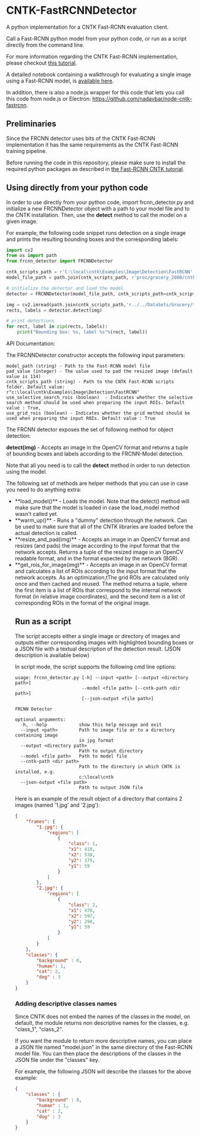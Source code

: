# CNTK-FastRCNNDetector
A python implementation for a CNTK Fast-RCNN evaluation client.

Call a Fast-RCNN python model from your python code, or run as a script directly from the command line.

For more information regarding the CNTK Fast-RCNN implementation, please checkout <a href="https://github.com/Microsoft/CNTK/wiki/Object-Detection-using-Fast-R-CNN">this tutorial</a>.

A detailed notebook containing a walkthrough for evaluating a single image using a Fast-RCNN model, is <a href="https://github.com/nadavbar/cntk-fastrcnn/blob/master/CNTK_FastRCNN_Eval.ipynb">available here</a>. 

In addition, there is also a node.js wrapper for this code that lets you call this code from node.js or Electron: https://github.com/nadavbar/node-cntk-fastrcnn.

## Preliminaries

Since the FRCNN detector uses bits of the CNTK Fast-RCNN implementation it has the same requirements as the CNTK
Fast-RCNN training pipeline. 

Before running the code in this repository, please make sure to install the required python packages as described
in <a href="https://github.com/Microsoft/CNTK/wiki/Object-Detection-using-Fast-R-CNN#setup">the Fast-RCNN CNTK tutorial</a>.  

## Using directly from your python code

In order to use directly from your python code, import frcnn_detector.py and initialize a new 
FRCNNDetector object with a path to your model file and to the CNTK installation.
Then, use the **detect** method to call the model on a given image.

For example, the following code snippet runs detection on a single image and prints the resulting bounding boxes
and the corresponding labels:
```python
import cv2
from os import path
from frcnn_detector import FRCNNDetector

cntk_scripts_path = r'C:\local\cntk\Examples\Image\Detection\FastRCNN'
model_file_path = path.join(cntk_scripts_path, r'proc/grocery_2000/cntkFiles/Output/Fast-RCNN.model')

# initialize the detector and load the model
detector = FRCNNDetector(model_file_path, cntk_scripts_path=cntk_scripts_path)

img = cv2.imread(path.join(cntk_scripts_path,'r../../DataSets/Grocery/testImages/WIN_20160803_11_28_42_Pro.jpg')
rects, labels = detector.detect(img)

# print detections
for rect, label in zip(rects, labels):
    print("Bounding box: %s, label %s"%(rect, label))
```

API Documentation:

The FRCNNDetector constructor accepts the following input parameters:
```
model_path (string) - Path to the Fast-RCNN model file
pad_value (integer) - The value used to pad the resized image (default value is 114)
cntk_scripts_path (string) - Path to the CNTK Fast-RCNN scripts folder. Default value:  r"c:\local\cntk\Examples\Image\Detection\FastRCNN"
use_selective_search_rois (boolean)  - Indicates whether the selective search method should be used when preparing the input ROIs. Default value : True,
use_grid_rois (boolean) - Indicates whether the grid method should be used when preparing the input ROIs. Default value : True
```

The FRCNN detector exposes the set of following method for object detection: 

**detect(img)** - Accepts an image in the OpenCV format and returns a tuple of bounding boxes and labels according to the
FRCNN-Model detection.

Note that all you need is to call the **detect** method
in order to run detection using the model.

The following set of methods are helper methods that you can use in case you need to do anything extra:

<ul>
<li>**load_model()** - Loads the model. Note that the detect() method will make sure that the model is loaded in case
the load_model method wasn't called yet.</li>

<li>**warm_up()** - Runs a "dummy" detection through the network. Can be used to make sure that all of the CNTK libraries are
loaded before the actual detection is called.</li>

<li>**resize_and_pad(img)** - Accepts an image in an OpenCV format and resizes (and pads) the image according to the input format that the network accepts.
Returns a tuple of the resized image in an OpenCV readable format, and in the format expected by the network (BGR).</li>

<li>**get_rois_for_image(img)**  - Accepts an image in an OpenCV format and calculates a list of ROIs according to the input format that the network accepts.
As an optimization,tThe grid ROIs are calculated only once and then cached and reused. The method returns a tuple, where the first item is a list of ROIs that correspond 
to the internal network format (in relative image coordinates), and the second item is a list of corresponding ROIs in the format of the original image.</li>
</il>

## Run as a script

The script accepts either a single image or directory of images and outputs either corresponding images 
with highlighted bounding boxes or a JSON file with a textual description of the detection result. (JSON description is available below)  

In script mode, the script supports the following cmd line options:

```
usage: frcnn_detector.py [-h] --input <path> [--output <directory path>]
                         --model <file path> [--cntk-path <dir path>]
                         [--json-output <file path>]

FRCNN Detector

optional arguments:
  -h, --help            show this help message and exit
  --input <path>        Path to image file or to a directory containing image
                        in jpg format
  --output <directory path>
                        Path to output directory
  --model <file path>   Path to model file
  --cntk-path <dir path>
                        Path to the directory in which CNTK is installed, e.g.
                        c:\local\cntk
  --json-output <file path>
                        Path to output JSON file
```

Here is an example of the result object of a directory that contains 2 images (named '1.jpg' and '2.jpg'):
```json
{
	"frames": {
		"1.jpg": {
			"regions": [
				{
					"class": 1,
					"x1": 418,
					"x2": 538,
					"y2": 179,
					"y1": 59
				}
			]
		},
		"2.jpg": {
			"regions": [
				{
					"class": 2,
					"x1": 478,
					"x2": 597,
					"y2": 298,
					"y1": 59
				}
			]
		}
	},
	"classes": {
		"background" : 0,
		"human": 1,
		"cat": 2,
		"dog" : 3
	}
}
```

### Adding descriptive classes names
Since CNTK does not embed the names of the classes in the model, on default, the module returns non descriptive names for the classes, e.g. "class_1", "class_2".

If you want the module to return more descriptive names, you can place a JSON file named "model.json" in the same directory of the Fast-RCNN model file.
You can then place the descriptions of the classes in the JSON file under the "classes" key.

For example, the following JSON will describe the classes for the above example:

```json
{
    "classes" : {
        "background" : 0,
        "human" : 1,
		"cat" : 2,
		"dog" : 3
    }
}
```